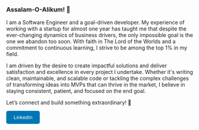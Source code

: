 ### Assalam-O-Alikum! 🙂

I am a Software Engineer and a goal-driven developer. My experience of working with a startup for almost one year has taught me that despite the ever-changing dynamics of business drivers, the only impossible goal is the one we abandon too soon. With faith in The Lord of the Worlds and a commitment to continuous learning, I strive to be among the top 1% in my field.  

I am driven by the desire to create impactful solutions and deliver satisfaction and excellence in every project I undertake. Whether it's writing clean, maintainable, and scalable code or tackling the complex challenges of transforming ideas into MVPs that can thrive in the market, I believe in staying consistent, patient, and focused on the end goal.  

Let’s connect and build something extraordinary! 🤝  

<a href="https://www.linkedin.com/in/mian-muhammad-waleed-asif-82083a240/" target="_blank">
  <button style="background-color:#0077B5; color:white; padding:10px 20px; border:none; border-radius:5px; cursor:pointer;">
    LinkedIn
  </button>
</a>


